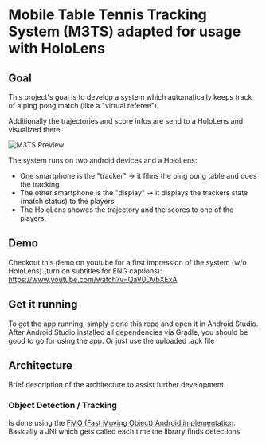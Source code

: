 # Mobile Table Tennis Tracking System (M3TS) adapted for usage with HoloLens

## Goal
This project's goal is to develop a system which automatically keeps track of a ping pong match (like a "virtual referee").

Additionally the trajectories and score infos are send to a HoloLens and visualized there.

![M3TS Preview](./readme_content/m3ts_preview.gif)

The system runs on two android devices and a HoloLens:

- One smartphone is the "tracker" -> it films the ping pong table and does the tracking
- The other smartphone is the "display" -> it displays the trackers state (match status) to the players
- The HoloLens showes the trajectory and the scores to one of the players.

## Demo
Checkout this demo on youtube for a first impression of the system (w/o HoloLens) (turn on subtitles for ENG captions):
https://www.youtube.com/watch?v=QaV0DVbXExA

## Get it running
To get the app running, simply clone this repo and open it in Android Studio.
After Android Studio installed all dependencies via Gradle, you should be good to go for using the app.
Or just use the uploaded .apk file

## Architecture
Brief description of the architecture to assist further development.
### Object Detection / Tracking
Is done using the [FMO (Fast Moving Object) Android implementation](https://github.com/hrabalik/fmo-android). Basically a JNI which gets called each time the library finds detections.
